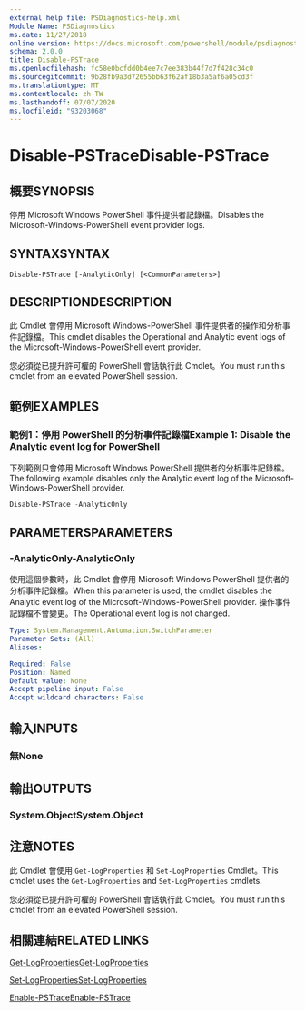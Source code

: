 ```yaml
---
external help file: PSDiagnostics-help.xml
Module Name: PSDiagnostics
ms.date: 11/27/2018
online version: https://docs.microsoft.com/powershell/module/psdiagnostics/disable-pstrace?view=powershell-5.1&WT.mc_id=ps-gethelp
schema: 2.0.0
title: Disable-PSTrace
ms.openlocfilehash: fc58e0bcfdd0b4ee7c7ee383b44f7d7f428c34c0
ms.sourcegitcommit: 9b28fb9a3d72655bb63f62af18b3a5af6a05cd3f
ms.translationtype: MT
ms.contentlocale: zh-TW
ms.lasthandoff: 07/07/2020
ms.locfileid: "93203068"
---
```

# <span data-ttu-id="c32ff-102">Disable-PSTrace</span><span class="sxs-lookup"><span data-stu-id="c32ff-102">Disable-PSTrace</span></span>

## <span data-ttu-id="c32ff-103">概要</span><span class="sxs-lookup"><span data-stu-id="c32ff-103">SYNOPSIS</span></span>
<span data-ttu-id="c32ff-104">停用 Microsoft Windows PowerShell 事件提供者記錄檔。</span><span class="sxs-lookup"><span data-stu-id="c32ff-104">Disables the Microsoft-Windows-PowerShell event provider logs.</span></span>

## <span data-ttu-id="c32ff-105">SYNTAX</span><span class="sxs-lookup"><span data-stu-id="c32ff-105">SYNTAX</span></span>

```
Disable-PSTrace [-AnalyticOnly] [<CommonParameters>]
```

## <span data-ttu-id="c32ff-106">DESCRIPTION</span><span class="sxs-lookup"><span data-stu-id="c32ff-106">DESCRIPTION</span></span>

<span data-ttu-id="c32ff-107">此 Cmdlet 會停用 Microsoft Windows-PowerShell 事件提供者的操作和分析事件記錄檔。</span><span class="sxs-lookup"><span data-stu-id="c32ff-107">This cmdlet disables the Operational and Analytic event logs of the Microsoft-Windows-PowerShell event provider.</span></span>

<span data-ttu-id="c32ff-108">您必須從已提升許可權的 PowerShell 會話執行此 Cmdlet。</span><span class="sxs-lookup"><span data-stu-id="c32ff-108">You must run this cmdlet from an elevated PowerShell session.</span></span>

## <span data-ttu-id="c32ff-109">範例</span><span class="sxs-lookup"><span data-stu-id="c32ff-109">EXAMPLES</span></span>

### <span data-ttu-id="c32ff-110">範例1：停用 PowerShell 的分析事件記錄檔</span><span class="sxs-lookup"><span data-stu-id="c32ff-110">Example 1: Disable the Analytic event log for PowerShell</span></span>

<span data-ttu-id="c32ff-111">下列範例只會停用 Microsoft Windows PowerShell 提供者的分析事件記錄檔。</span><span class="sxs-lookup"><span data-stu-id="c32ff-111">The following example disables only the Analytic event log of the Microsoft-Windows-PowerShell provider.</span></span>

```powershell
Disable-PSTrace -AnalyticOnly
```

## <span data-ttu-id="c32ff-112">PARAMETERS</span><span class="sxs-lookup"><span data-stu-id="c32ff-112">PARAMETERS</span></span>

### <span data-ttu-id="c32ff-113">-AnalyticOnly</span><span class="sxs-lookup"><span data-stu-id="c32ff-113">-AnalyticOnly</span></span>

<span data-ttu-id="c32ff-114">使用這個參數時，此 Cmdlet 會停用 Microsoft Windows PowerShell 提供者的分析事件記錄檔。</span><span class="sxs-lookup"><span data-stu-id="c32ff-114">When this parameter is used, the cmdlet disables the Analytic event log of the Microsoft-Windows-PowerShell provider.</span></span> <span data-ttu-id="c32ff-115">操作事件記錄檔不會變更。</span><span class="sxs-lookup"><span data-stu-id="c32ff-115">The Operational event log is not changed.</span></span>

```yaml
Type: System.Management.Automation.SwitchParameter
Parameter Sets: (All)
Aliases:

Required: False
Position: Named
Default value: None
Accept pipeline input: False
Accept wildcard characters: False
```

## <span data-ttu-id="c32ff-116">輸入</span><span class="sxs-lookup"><span data-stu-id="c32ff-116">INPUTS</span></span>

### <span data-ttu-id="c32ff-117">無</span><span class="sxs-lookup"><span data-stu-id="c32ff-117">None</span></span>

## <span data-ttu-id="c32ff-118">輸出</span><span class="sxs-lookup"><span data-stu-id="c32ff-118">OUTPUTS</span></span>

### <span data-ttu-id="c32ff-119">System.Object</span><span class="sxs-lookup"><span data-stu-id="c32ff-119">System.Object</span></span>

## <span data-ttu-id="c32ff-120">注意</span><span class="sxs-lookup"><span data-stu-id="c32ff-120">NOTES</span></span>

<span data-ttu-id="c32ff-121">此 Cmdlet 會使用 `Get-LogProperties` 和 `Set-LogProperties` Cmdlet。</span><span class="sxs-lookup"><span data-stu-id="c32ff-121">This cmdlet uses the `Get-LogProperties` and `Set-LogProperties` cmdlets.</span></span>

<span data-ttu-id="c32ff-122">您必須從已提升許可權的 PowerShell 會話執行此 Cmdlet。</span><span class="sxs-lookup"><span data-stu-id="c32ff-122">You must run this cmdlet from an elevated PowerShell session.</span></span>

## <span data-ttu-id="c32ff-123">相關連結</span><span class="sxs-lookup"><span data-stu-id="c32ff-123">RELATED LINKS</span></span>

[<span data-ttu-id="c32ff-124">Get-LogProperties</span><span class="sxs-lookup"><span data-stu-id="c32ff-124">Get-LogProperties</span></span>](Get-LogProperties.md)

[<span data-ttu-id="c32ff-125">Set-LogProperties</span><span class="sxs-lookup"><span data-stu-id="c32ff-125">Set-LogProperties</span></span>](Set-LogProperties.md)

[<span data-ttu-id="c32ff-126">Enable-PSTrace</span><span class="sxs-lookup"><span data-stu-id="c32ff-126">Enable-PSTrace</span></span>](Enable-PSTrace.md)
